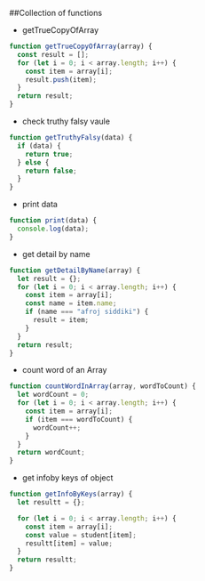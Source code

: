 ##Collection of functions

- getTrueCopyOfArray

```js
function getTrueCopyOfArray(array) {
  const result = [];
  for (let i = 0; i < array.length; i++) {
    const item = array[i];
    result.push(item);
  }
  return result;
}
```

- check truthy falsy vaule

```js
function getTruthyFalsy(data) {
  if (data) {
    return true;
  } else {
    return false;
  }
}
```

- print data

```js
function print(data) {
  console.log(data);
}
```

- get detail by name

```js
function getDetailByName(array) {
  let result = {};
  for (let i = 0; i < array.length; i++) {
    const item = array[i];
    const name = item.name;
    if (name === "afroj siddiki") {
      result = item;
    }
  }
  return result;
}
```

- count word of an Array

```js
function countWordInArray(array, wordToCount) {
  let wordCount = 0;
  for (let i = 0; i < array.length; i++) {
    const item = array[i];
    if (item === wordToCount) {
      wordCount++;
    }
  }
  return wordCount;
}
```

- get infoby keys of object

```js
function getInfoByKeys(array) {
  let resultt = {};

  for (let i = 0; i < array.length; i++) {
    const item = array[i];
    const value = student[item];
    resultt[item] = value;
  }
  return resultt;
}
```

